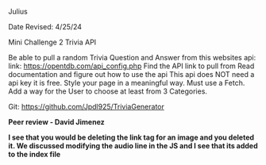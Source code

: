 Julius

 Date Revised: 4/25/24

Mini Challenge 2 Trivia API

Be able to pull a random Trivia Question and Answer from this websites api: link: https://opentdb.com/api_config.php
Find the API link to pull from
Read documentation and figure out how to use the api
This api does NOT need a api key it is free.
Style your page in a meaningful way. 
Must use a Fetch.
Add a way for the User to choose at least from 3 Categories.


Git:
https://github.com/Jpdl925/TriviaGenerator

<strong> Peer review - David Jimenez <br>

I see that you would be deleting the link tag for an image and you deleted it.  We discussed modifying the audio line in the JS and I see that its added to the index file



</strong> 
